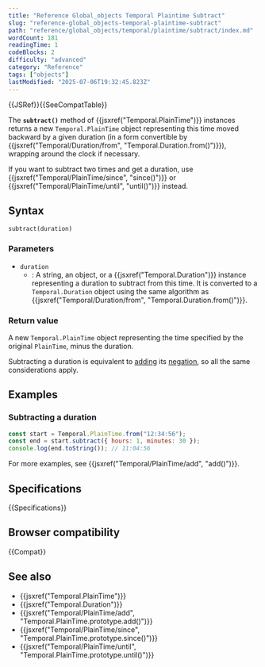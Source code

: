 ```yaml
---
title: "Reference Global_objects Temporal Plaintime Subtract"
slug: "reference-global_objects-temporal-plaintime-subtract"
path: "reference/global_objects/temporal/plaintime/subtract/index.md"
wordCount: 181
readingTime: 1
codeBlocks: 2
difficulty: "advanced"
category: "Reference"
tags: ["objects"]
lastModified: "2025-07-06T19:32:45.823Z"
---
```



{{JSRef}}{{SeeCompatTable}}

The **`subtract()`** method of {{jsxref("Temporal.PlainTime")}} instances returns a new `Temporal.PlainTime` object representing this time moved backward by a given duration (in a form convertible by {{jsxref("Temporal/Duration/from", "Temporal.Duration.from()")}}), wrapping around the clock if necessary.

If you want to subtract two times and get a duration, use {{jsxref("Temporal/PlainTime/since", "since()")}} or {{jsxref("Temporal/PlainTime/until", "until()")}} instead.

## Syntax

```js-nolint
subtract(duration)
```

### Parameters

- `duration`
  - : A string, an object, or a {{jsxref("Temporal.Duration")}} instance representing a duration to subtract from this time. It is converted to a `Temporal.Duration` object using the same algorithm as {{jsxref("Temporal/Duration/from", "Temporal.Duration.from()")}}.

### Return value

A new `Temporal.PlainTime` object representing the time specified by the original `PlainTime`, minus the duration.

Subtracting a duration is equivalent to [adding](/en-US/docs/Web/JavaScript/Reference/Global_Objects/Temporal/PlainTime/add) its [negation](/en-US/docs/Web/JavaScript/Reference/Global_Objects/Temporal/Duration/negated), so all the same considerations apply.

## Examples

### Subtracting a duration

```js
const start = Temporal.PlainTime.from("12:34:56");
const end = start.subtract({ hours: 1, minutes: 30 });
console.log(end.toString()); // 11:04:56
```

For more examples, see {{jsxref("Temporal/PlainTime/add", "add()")}}.

## Specifications

{{Specifications}}

## Browser compatibility

{{Compat}}

## See also

- {{jsxref("Temporal.PlainTime")}}
- {{jsxref("Temporal.Duration")}}
- {{jsxref("Temporal/PlainTime/add", "Temporal.PlainTime.prototype.add()")}}
- {{jsxref("Temporal/PlainTime/since", "Temporal.PlainTime.prototype.since()")}}
- {{jsxref("Temporal/PlainTime/until", "Temporal.PlainTime.prototype.until()")}}
